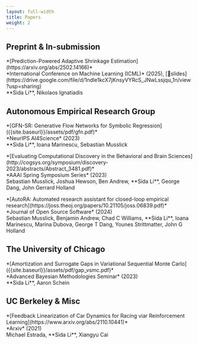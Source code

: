 ```yaml
---
layout: full-width
title: Papers
weight: 2
---
```

## Preprint & In-submission
<p class="paper" markdown="1">
    *[Prediction-Powered Adaptive Shrinkage Estimation](https://arxiv.org/abs/2502.14166)*<br/>
    *International Conference on Machine Learning (ICML)* (2025), [📒slides](https://drive.google.com/file/d/1ndle1kcX7jKnsyVYRcS_JNwLssjqu_1n/view?usp=sharing)<br/>
    **Sida Li**, Nikolaos Ignatiadis
</p>

## Autonomous Empirical Research Group
<p class="paper" markdown="1">
    *[GFN-SR: Generative Flow Networks for Symbolic Regression]({{site.baseurl}}/assets/pdf/gfn.pdf)*<br/>
    *NeurIPS AI4Science* (2023)<br/>
    **Sida Li**, Ioana Marinescu, Sebastian Musslick
</p>

<p class="paper" markdown="1">
    *[Evaluating Computational Discovery in the Behavioral and Brain Sciences](http://cogsys.org/symposium/discovery-2023/abstracts/Abstract_3481.pdf)*<br/>
    *AAAI Spring Symposium Series* (2023)<br/>
    Sebastian Musslick, Joshua Hewson, Ben Andrew, **Sida Li**, George Dang, John Gerrard Holland
</p>

<p class="paper" markdown="1">
    *[AutoRA: Automated research assistant for closed-loop empirical research](https://joss.theoj.org/papers/10.21105/joss.06839.pdf)*<br/>
    *Journal of Open Source Software* (2024)<br/>
    Sebastian Musslick, Benjamin Andrew, Chad C Williams, **Sida Li**, Ioana Marinescu, Marina Dubova, George T Dang, Younes Strittmatter, John G Holland
</p>


## The University of Chicago
<!-- <p class="paper" markdown="1">
    *[Risk-Aware Variational Autoencoder]({{site.baseurl}}/assets/pdf/ravae.pdf)*<br/>
    *TTIC 31220 Course Paper* (2023)<br/>
    **Sida Li**, Hao Zhu
</p> -->

<p class="paper" markdown="1">
    *[Amortization and Surrogate Gaps in Variational Sequential Monte Carlo]({{site.baseurl}}/assets/pdf/gap_vsmc.pdf)*<br/>
    *Advanced Bayesian Methodologies Seminar* (2023)<br/>
    **Sida Li**, Aaron Schein<br/>
</p>

## UC Berkeley & Misc
<p class="paper" markdown="1">
    *[Feedback Linearization of Car Dynamics for Racing viar Reinforcement Learning](https://www.arxiv.org/abs/2110.10441)*<br/>
    *Arxiv* (2021)<br/>
    Michael Estrada, **Sida Li**, Xiangyu Cai
</p>
